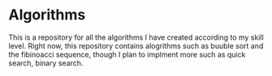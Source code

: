 # Algorithms
This is a repository for all the algorithms I have created according to my skill level. Right now, this repository contains alogrithms such as buuble sort and the fibinoacci sequence, though I plan to implment more such as quick search, binary search.

